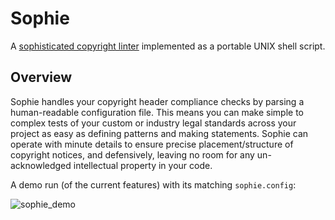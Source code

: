 # Sophie
A [sophisticated copyright linter](https://github.com/aws/s2n-tls/issues/4078#issuecomment-1707031744) implemented as a portable UNIX shell script.

## Overview
Sophie handles your copyright header compliance checks by parsing a human-readable configuration file. This means you can make simple to complex tests of your custom or industry legal standards across your project as easy as defining patterns and making statements. Sophie can operate with minute details to ensure precise placement/structure of copyright notices, and defensively, leaving no room for any un-acknowledged intellectual property in your code.

A demo run (of the current features) with its matching `sophie.config`:

![sophie_demo](https://github.com/ma-ilsi/Sophie/assets/107931159/1cb08331-66ba-4924-8524-b6b7f38e5ac7)
